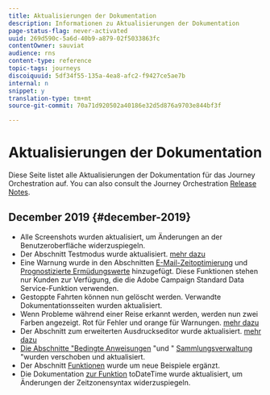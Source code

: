 ```yaml
---
title: Aktualisierungen der Dokumentation
description: Informationen zu Aktualisierungen der Dokumentation
page-status-flag: never-activated
uuid: 269d590c-5a6d-40b9-a879-02f5033863fc
contentOwner: sauviat
audience: rns
content-type: reference
topic-tags: journeys
discoiquuid: 5df34f55-135a-4ea8-afc2-f9427ce5ae7b
internal: n
snippet: y
translation-type: tm+mt
source-git-commit: 70a71d920502a40186e32d5d876a9703e844bf3f

---
```



# Aktualisierungen der Dokumentation

Diese Seite listet alle Aktualisierungen der Dokumentation für das Journey Orchestration auf.
You can also consult the Journey Orchestration [Release Notes](../release-notes/release-notes.md).

## December 2019 {#december-2019}

* Alle Screenshots wurden aktualisiert, um Änderungen an der Benutzeroberfläche widerzuspiegeln.
* Der Abschnitt Testmodus wurde aktualisiert. [mehr dazu](../building-journeys/testing-the-journey.md)
* Eine Warnung wurde in den Abschnitten [E-Mail-Zeitoptimierung](../building-journeys/wait-activity.md) und [Prognostizierte Ermüdungswerte](../usecase/leveraging-fatigue-scores.md) hinzugefügt. Diese Funktionen stehen nur Kunden zur Verfügung, die die Adobe Campaign Standard Data Service-Funktion verwenden.
* Gestoppte Fahrten können nun gelöscht werden. Verwandte Dokumentationsseiten wurden aktualisiert.
* Wenn Probleme während einer Reise erkannt werden, werden nun zwei Farben angezeigt. Rot für Fehler und orange für Warnungen. [mehr dazu](../about/troubleshooting.md)
* Der Abschnitt zum erweiterten Ausdruckseditor wurde aktualisiert. [mehr dazu](../expression/expressionadvanced.md)
* [Die Abschnitte &quot;Bedingte Anweisungen](../expression/conditional-instruction.md) &quot;und &quot; [Sammlungsverwaltung](../expression/collection-management-functions.md) &quot;wurden verschoben und aktualisiert.
* Der Abschnitt [Funktionen](../expression/functions.md) wurde um neue Beispiele ergänzt.
* Die Dokumentation [zur Funktion](../functions/functiontodatetime.md) toDateTime wurde aktualisiert, um Änderungen der Zeitzonensyntax widerzuspiegeln.

